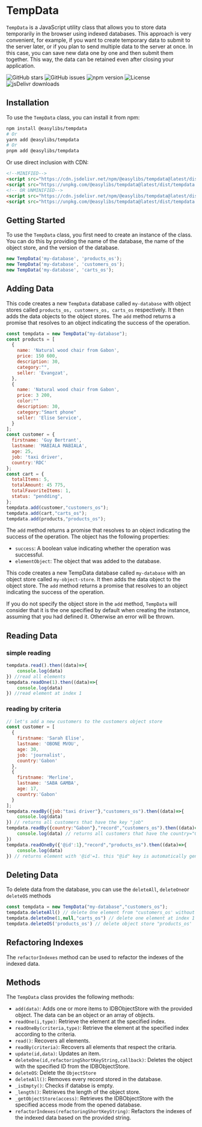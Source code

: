 # TempData

`TempData` is a JavaScript utility class that allows you to store data temporarily in the browser using indexed databases. This approach is very convenient, for example, if you want to create temporary data to submit to the server later, or if you plan to send multiple data to the server at once. In this case, you can save new data one by one and then submit them together. This way, the data can be retained even after closing your application.

![GitHub stars](https://img.shields.io/github/stars/Nelsallg/easylibs?style=social)
![GitHub issues](https://img.shields.io/github/issues/Nelsallg/easylibs)
![npm version](https://img.shields.io/npm/v/@easylibs/tempdata.svg?style=flat)
![License](https://img.shields.io/badge/license-MIT-blue.svg)
![jsDelivr downloads](https://img.shields.io/jsdelivr/npm/hm/@easylibs/tempdata)

## Installation

To use the `TempData` class, you can install it from npm:

```bash
npm install @easylibs/tempdata
# Or
yarn add @easylibs/tempdata
# Or
pnpm add @easylibs/tempdata
```

Or use direct inclusion with CDN:

```html
<!--MINIFIED-->
<script src="https://cdn.jsdelivr.net/npm/@easylibs/tempdata@latest/dist/tempdata.min.js"></script>
<script src="https://unpkg.com/@easylibs/tempdata@latest/dist/tempdata.min.js"></script>
<!-- OR UNMINIFIED-->
<script src="https://cdn.jsdelivr.net/npm/@easylibs/tempdata@latest/dist/tempdata.js"></script>
<script src="https://unpkg.com/@easylibs/tempdata@latest/dist/tempdata.js"></script>
```

## Getting Started

To use the `TempData` class, you first need to create an instance of the class. You can do this by providing the name of the database, the name of the object store, and the version of the database.

```javascript
new TempData('my-database', 'products_os');
new TempData('my-database', 'customers_os');
new TempData('my-database', 'carts_os');
```

## Adding Data

This code creates a new `TempData` database called `my-database` with object stores called `products_os, customers_os, carts_os` respectively. It then adds the data objects to the object stores. The `add` method returns a promise that resolves to an object indicating the success of the operation.

```javascript
const tempdata = new TempData("my-database");
const products = [
  {
    name: 'Natural wood chair from Gabon',
    price: 150 600,
    description: 30,
    category:"",
    seller: 'Evangzat',
  },
  {
    name: 'Natural wood chair from Gabon',
    price: 3 200,
    color:""
    description: 30,
    category:"Smart phone"
    seller: 'Elise Service',
  }
];
const customer = {
  firstname: 'Guy Bertrant',
  lastname: 'MABIALA MABIALA',
  age: 25,
  job: 'taxi driver',
  country:'RDC'
};
const cart = {
  totalItems: 5,
  totalAmount: 45 775,
  totalFavoriteItems: 1,
  status: "pendding",
};
tempdata.add(customer,"customers_os");
tempdata.add(cart,"carts_os");
tempdata.add(products,"products_os");
```

The `add` method returns a promise that resolves to an object indicating the success of the operation. The object has the following properties:

* `success`: A boolean value indicating whether the operation was successful.
* `elementObject`: The object that was added to the database.

This code creates a new TempData database called `my-database` with an object store called `my-object-store`. It then adds the data object to the object store. The `add` method returns a promise that resolves to an object indicating the success of the operation.

If you do not specify the object store in the `add` method, `TempData` will consider that it is the one specified by default when creating the instance, assuming that you had defined it. Otherwise an error will be thrown.

## Reading Data

### simple reading

```javascript
tempdata.read().then((data)=>{
    console.log(data)
}) //read all elements
tempdata.readOne(1).then((data)=>{
    console.log(data)
}) //read element at index 1
```

### reading by criteria

```javascript
// let's add a new customers to the customers object store
const customer = [
  {
    firstname: 'Sarah Elise',
    lastname: 'OBONE MVOU',
    age: 30,
    job: 'journalist',
    country:'Gabon' 
  },
  {
    firstname: 'Merline',
    lastname: 'SABA GAMBA',
    age: 17,
    country:'Gabon' 
  }
];
tempdata.readBy({job:"taxi driver"},"customers_os").then((data)=>{
    console.log(data)
}) // returns all customers that have the key "job"
tempdata.readBy({country:"Gabon"},"record","customers_os").then((data)=>{
    console.log(data) // returns all customers that have the country="Gabon"
})
tempdata.readOneBy({'@id':1},"record","products_os").then((data)=>{
    console.log(data)
}) // returns element with '@id'=1. this "@id" key is automatically generated by `TempData` to be able to retrieve each element more easily.
```

## Deleting Data

To delete data from the database, you can use the `deleteAll`, `deleteOne`or `deleteOS` methods

```typescript
const tempdata = new TempData("my-database","customers_os");
tempdata.deleteAll() // delete One element from "customers_os' without remove object store
tempdata.deleteOne(1,null,"carts_os") // delete one element at index 1 from "carts_os'
tempdata.deleteOS('products_os') // delete object store "products_os'
```

## Refactoring Indexes

The `refactorIndexes` method can be used to refactor the indexes of the indexed data.

## Methods

The `TempData` class provides the following methods:

* `add(data)`: Adds one or more items to IDBObjectStore with the provided object. The data can be an object or an array of objects.
* `readOne(i,type)`: Retrieve the element at the specified index.
* `readOneBy(criteria,type)`: Retrieve the element at the specified index according to the criteria.
* `read()`: Recovers all elements.
* `readBy(criteria)`: Recovers all elements that respect the critaria.
* `update(id,data)`: Updates an item.
* `deleteOne(id,refactoringShortKeyString,callback)`: Deletes the object with the specified ID from the IDBObjectStore.
* `deleteOS`: Delete the `ObjectStore`
* `deleteAll()`: Removes every record stored in the database.
* `_isEmpty()`: Checks if databse is empty.
* `_length()`: Retrieves the length of the object store.
* `_getObjectStore(access)`: Retrieves the IDBObjectStore with the specified access mode from the opened database.
* `refactorIndexes(refactoringShortKeyString)`: Refactors the indexes of the indexed data based on the provided string.

